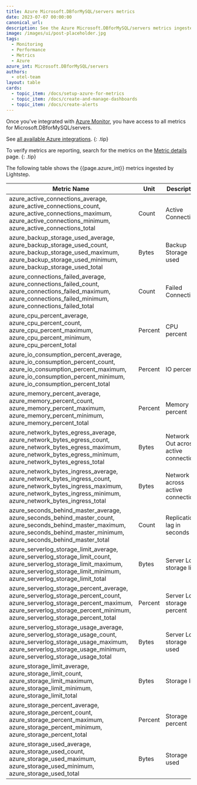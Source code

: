 ```yaml
---
title: Azure Microsoft.DBforMySQL/servers metrics
date: 2023-07-07 00:00:00
canonical_url:
description: See the Azure Microsoft.DBforMySQL/servers metrics ingested by Lightstep Observability
image: /images/ui/post-placeholder.jpg
tags:
  - Monitoring
  - Performance
  - Metrics
  - Azure
azure_int: Microsoft.DBforMySQL/servers
authors:
  - otel-team
layout: table
cards:
  - topic_item: /docs/setup-azure-for-metrics
  - topic_item: /docs/create-and-manage-dashboards
  - topic_item: /docs/create-alerts
---
```

Once you've integrated with [Azure Monitor](/docs/setup-azure-for-metrics), you have access to all metrics for Microsoft.DBforMySQL/servers.

See [all available Azure integrations](/docs/azure-metrics).
{: .tip}

To verify metrics are reporting, search for the metrics on the [Metric details](/docs/manage-metric-details) page.
{: .tip}

The following table shows the {{page.azure_int}} metrics ingested by Lightstep.
<table class="table-aws">
<colgroup><col span="1" style="width: 35%;" /><col span="1" style="width: 15%;" /><col span="1" style="width: 35%;" /></colgroup>
  <thead>
    <th>Metric Name</th>
    <th>Unit</th>
    <th>Description</th>
  </thead>
  <tr>
    <td>azure_active_connections_average, azure_active_connections_count, azure_active_connections_maximum, azure_active_connections_minimum, azure_active_connections_total</td>
    <td>Count</td>
    <td>Active Connections</td>
  </tr>
  <tr>
    <td>azure_backup_storage_used_average, azure_backup_storage_used_count, azure_backup_storage_used_maximum, azure_backup_storage_used_minimum, azure_backup_storage_used_total</td>
    <td>Bytes</td>
    <td>Backup Storage used</td>
  </tr>
  <tr>
    <td>azure_connections_failed_average, azure_connections_failed_count, azure_connections_failed_maximum, azure_connections_failed_minimum, azure_connections_failed_total</td>
    <td>Count</td>
    <td>Failed Connections</td>
  </tr>
  <tr>
    <td>azure_cpu_percent_average, azure_cpu_percent_count, azure_cpu_percent_maximum, azure_cpu_percent_minimum, azure_cpu_percent_total</td>
    <td>Percent</td>
    <td>CPU percent</td>
  </tr>
  <tr>
    <td>azure_io_consumption_percent_average, azure_io_consumption_percent_count, azure_io_consumption_percent_maximum, azure_io_consumption_percent_minimum, azure_io_consumption_percent_total</td>
    <td>Percent</td>
    <td>IO percent</td>
  </tr>
  <tr>
    <td>azure_memory_percent_average, azure_memory_percent_count, azure_memory_percent_maximum, azure_memory_percent_minimum, azure_memory_percent_total</td>
    <td>Percent</td>
    <td>Memory percent</td>
  </tr>
  <tr>
    <td>azure_network_bytes_egress_average, azure_network_bytes_egress_count, azure_network_bytes_egress_maximum, azure_network_bytes_egress_minimum, azure_network_bytes_egress_total</td>
    <td>Bytes</td>
    <td>Network Out across active connections</td>
  </tr>
  <tr>
    <td>azure_network_bytes_ingress_average, azure_network_bytes_ingress_count, azure_network_bytes_ingress_maximum, azure_network_bytes_ingress_minimum, azure_network_bytes_ingress_total</td>
    <td>Bytes</td>
    <td>Network In across active connections</td>
  </tr>
  <tr>
    <td>azure_seconds_behind_master_average, azure_seconds_behind_master_count, azure_seconds_behind_master_maximum, azure_seconds_behind_master_minimum, azure_seconds_behind_master_total</td>
    <td>Count</td>
    <td>Replication lag in seconds</td>
  </tr>
  <tr>
    <td>azure_serverlog_storage_limit_average, azure_serverlog_storage_limit_count, azure_serverlog_storage_limit_maximum, azure_serverlog_storage_limit_minimum, azure_serverlog_storage_limit_total</td>
    <td>Bytes</td>
    <td>Server Log storage limit</td>
  </tr>
  <tr>
    <td>azure_serverlog_storage_percent_average, azure_serverlog_storage_percent_count, azure_serverlog_storage_percent_maximum, azure_serverlog_storage_percent_minimum, azure_serverlog_storage_percent_total</td>
    <td>Percent</td>
    <td>Server Log storage percent</td>
  </tr>
  <tr>
    <td>azure_serverlog_storage_usage_average, azure_serverlog_storage_usage_count, azure_serverlog_storage_usage_maximum, azure_serverlog_storage_usage_minimum, azure_serverlog_storage_usage_total</td>
    <td>Bytes</td>
    <td>Server Log storage used</td>
  </tr>
  <tr>
    <td>azure_storage_limit_average, azure_storage_limit_count, azure_storage_limit_maximum, azure_storage_limit_minimum, azure_storage_limit_total</td>
    <td>Bytes</td>
    <td>Storage limit</td>
  </tr>
  <tr>
    <td>azure_storage_percent_average, azure_storage_percent_count, azure_storage_percent_maximum, azure_storage_percent_minimum, azure_storage_percent_total</td>
    <td>Percent</td>
    <td>Storage percent</td>
  </tr>
  <tr>
    <td>azure_storage_used_average, azure_storage_used_count, azure_storage_used_maximum, azure_storage_used_minimum, azure_storage_used_total</td>
    <td>Bytes</td>
    <td>Storage used</td>
  </tr>
</table>
